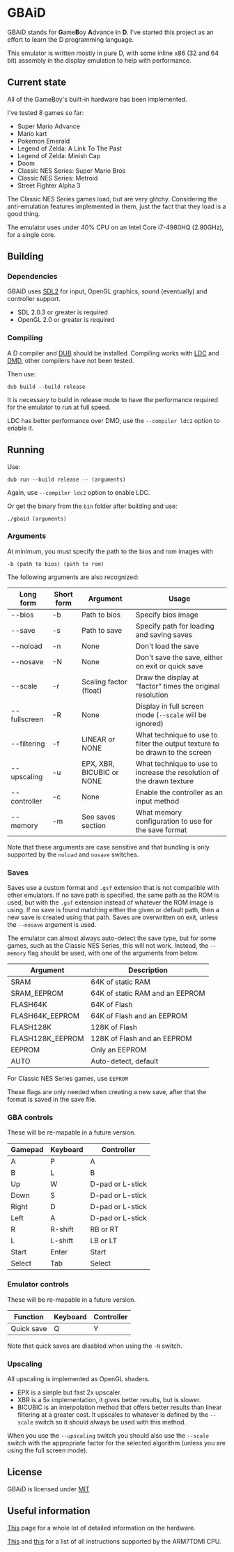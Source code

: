 # GBAiD #

GBAiD stands for <strong>G</strong>ame<strong>B</strong>oy <strong>A</strong>dvance <strong>i</strong>n <strong>D</strong>. I've started this project as an effort to learn the D programming language.

This emulator is written mostly in pure D, with some inline x86 (32 and 64 bit) assembly in the display emulation to help with performance.

## Current state ##

All of the GameBoy's built-in hardware has been implemented.

I've tested 8 games so far:
- Super Mario Advance
- Mario kart
- Pokemon Emerald
- Legend of Zelda: A Link To The Past
- Legend of Zelda: Minish Cap
- Doom
- Classic NES Series: Super Mario Bros
- Classic NES Series: Metroid
- Street Fighter Alpha 3

The Classic NES Series games load, but are very glitchy. Considering the anti-emulation features implemented in them, just the fact that they load is a good thing.

The emulator uses under 40% CPU on an Intel Core i7-4980HQ (2.80GHz), for a single core.

## Building ##

### Dependencies ###

GBAiD uses [SDL2](https://www.libsdl.org/) for input, OpenGL graphics, sound (eventually) and controller support.  

- SDL 2.0.3 or greater is required
- OpenGL 2.0 or greater is required

### Compiling ###

A D compiler and [DUB](http://code.dlang.org/download)
should be installed. Compiling works with  [LDC](http://wiki.dlang.org/LDC) and [DMD](https://wiki.dlang.org/DMD), other compilers have not been tested.

Then use:

    dub build --build release

It is necessary to build in release mode to have the performance required for the emulator to run at full speed.

LDC has better performance over DMD, use the `--compiler ldc2` option to enable it.

## Running ##

Use:

    dub run --build release -- (arguments)

Again, use `--compiler ldc2` option to enable LDC.

Or get the binary from the `bin` folder after building and use:

    ./gbaid (arguments)

### Arguments ###

At minimum, you must specify the path to the bios and rom images with

    -b (path to bios) (path to rom)

The following arguments are also recognized:

| Long form   | Short form | Argument                 | Usage                                                                       |
|-------------|------------|--------------------------|-----------------------------------------------------------------------------|
| --bios      | -b         | Path to bios             | Specify bios image                                                          |
| --save      | -s         | Path to save             | Specify path for loading and saving saves                                   |
| --noload    | -n         | None                     | Don't load the save                                                         |
| --nosave    | -N         | None                     | Don't save the save, either on exit or quick save                           |
| --scale     | -r         | Scaling factor (float)   | Draw the display at "factor" times the original resolution                  |
| --fullscreen| -R         | None                     | Display in full screen mode (`--scale` will be ignored)                     |
| --filtering | -f         | LINEAR or NONE           | What technique to use to filter the output texture to be drawn to the screen|
| --upscaling | -u         | EPX, XBR, BICUBIC or NONE| What technique to use to increase the resolution of the drawn texture       |
| --controller| -c         | None                     | Enable the controller as an input method                                    |
| --memory    | -m         | See saves section        | What memory configuration to use for the save format                        |

Note that these arguments are case sensitive and that bundling is only supported by the `noload` and `nosave` switches.

### Saves ###

Saves use a custom format and `.gsf` extension that is not compatible with other emulators. If no save path is specified,
the same path as the ROM is used, but with the `.gsf` extension instead of whatever the ROM image is using. If no save is
found matching either the given or default path, then a new save is created using that path. Saves are overwritten on exit,
unless the `--nosave` argument is used.

The emulator can almost always auto-detect the save type, but for some games, such as the Classic NES Series, this will not work.
Instead, the `--memory` flag should be used, with one of the arguments from below.

| Argument         | Description                     |
|------------------|---------------------------------|
| SRAM             | 64K of static RAM               |
| SRAM_EEPROM      | 64K of static RAM and an EEPROM |
| FLASH64K         | 64K of Flash                    |
| FLASH64K_EEPROM  | 64K of Flash and an EEPROM      |
| FLASH128K        | 128K of Flash                   |
| FLASH128K_EEPROM | 128K of Flash and an EEPROM     |
| EEPROM           | Only an EEPROM                  |
| AUTO             | Auto-detect, default            |

For Classic NES Series games, use `EEPROM`

These flags are only needed when creating a new save, after that the format is saved in the save file.

### GBA controls ###

These will be re-mapable in a future version.

| Gamepad | Keyboard | Controller       |
|---------|----------|------------------|
| A       | P        | A                |
| B       | L        | B                |
| Up      | W        | D-pad or L-stick |
| Down    | S        | D-pad or L-stick |
| Right   | D        | D-pad or L-stick |
| Left    | A        | D-pad or L-stick |
| R       | R-shift  | RB or RT         |
| L       | L-shift  | LB or LT         |
| Start   | Enter    | Start            |
| Select  | Tab      | Select           |

### Emulator controls ###

These will be re-mapable in a future version.

| Function   | Keyboard | Controller       |
|------------|----------|------------------|
| Quick save | Q        | Y                |

Note that quick saves are disabled when using the `-N` switch.

### Upscaling ###

All upscaling is implemented as OpenGL shaders.

- EPX is a simple but fast 2x upscaler.
- XBR is a 5x implementation, it gives better results, but is slower.
- BICUBIC is an interpolation method that offers better results than linear filtering at a greater cost.
  It upscales to whatever is defined by the `--scale` switch so it should always be used with this method.

 When you use the `--upscaling` switch you should also use the `--scale` switch with the appropriate factor for the selected algorithm
 (unless you are using the full screen mode).

## License ##

GBAiD is licensed under [MIT](LICENSE.txt)

## Useful information ##

[This](http://problemkaputt.de/gbatek.htm) page for a whole lot of detailed information on the hardware.

[This](http://infocenter.arm.com/help/topic/com.arm.doc.ddi0210c/Cacbgice.html) and
[this](http://infocenter.arm.com/help/topic/com.arm.doc.ddi0210c/I1040101.html) for a list of all instructions
supported by the ARM7TDMI CPU.
